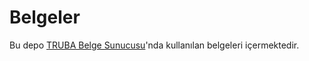 # Belgeler

Bu depo [TRUBA Belge Sunucusu](http://docs.truba.gov.tr)'nda kullanılan belgeleri içermektedir.
